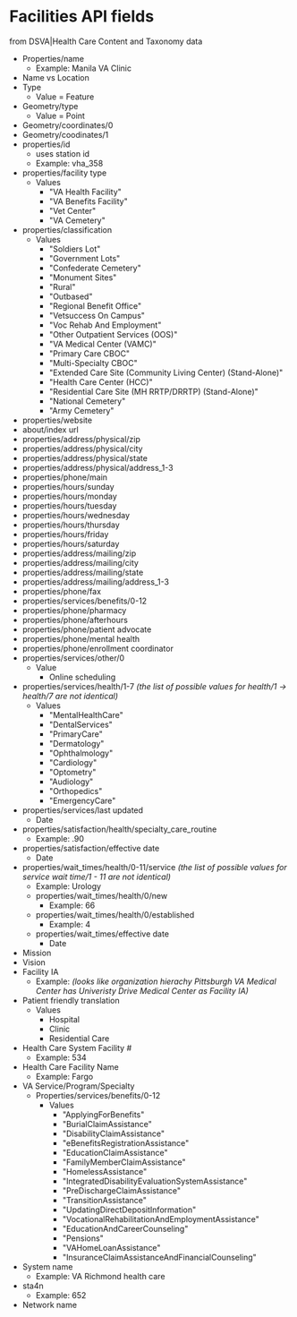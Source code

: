 # Facilities API fields
from DSVA|Health Care Content and Taxonomy data

- Properties/name
  - Example: Manila VA  Clinic
- Name vs Location  
- Type
  - Value = Feature
- Geometry/type
   - Value = Point
- Geometry/coordinates/0
- Geometry/coodinates/1
- properties/id
  - uses station id
  - Example: vha_358
- properties/facility type
  - Values 
    - "VA Health Facility"
    - "VA Benefits Facility"
    - "Vet Center"
    - "VA Cemetery"
- properties/classification
  - Values
    - "Soldiers Lot"
    - "Government Lots"
    - "Confederate Cemetery"
    - "Monument Sites"
    - "Rural"
    - "Outbased"
    - "Regional Benefit Office"
    - "Vetsuccess On Campus"
    - "Voc Rehab And Employment"
    - "Other Outpatient Services (OOS)"
    - "VA Medical Center (VAMC)"
    - "Primary Care CBOC"
    - "Multi-Specialty CBOC"
    - "Extended Care Site (Community Living Center) (Stand-Alone)"
    - "Health Care Center (HCC)"
    - "Residential Care Site (MH RRTP/DRRTP) (Stand-Alone)"
    - "National Cemetery"
    - "Army Cemetery"
- properties/website
- about/index url
- properties/address/physical/zip
- properties/address/physical/city
- properties/address/physical/state
- properties/address/physical/address_1-3
- properties/phone/main
- properties/hours/sunday
- properties/hours/monday
- properties/hours/tuesday
- properties/hours/wednesday
- properties/hours/thursday
- properties/hours/friday
- properties/hours/saturday
- properties/address/mailing/zip
- properties/address/mailing/city
- properties/address/mailing/state
- properties/address/mailing/address_1-3
- properties/phone/fax
- properties/services/benefits/0-12 
- properties/phone/pharmacy
- properties/phone/afterhours
- properties/phone/patient advocate
- properties/phone/mental health
- properties/phone/enrollment coordinator
- properties/services/other/0
  - Value
    - Online scheduling
- properties/services/health/1-7 *(the list of possible values for health/1 -> health/7 are not identical)*
  - Values
    - "MentalHealthCare"
    - "DentalServices"
    - "PrimaryCare"
    - "Dermatology"
    - "Ophthalmology"
    - "Cardiology"
    - "Optometry"
    - "Audiology"
    - "Orthopedics"
    - "EmergencyCare"
- properties/services/last updated
  - Date
- properties/satisfaction/health/specialty_care_routine
  - Example: .90
- properties/satisfaction/effective date
  - Date
- properties/wait_times/health/0-11/service  *(the list of possible values for service wait time/1 - 11 are not identical)*
  - Example: Urology
  - properties/wait_times/health/0/new 
    - Example: 66
  - properties/wait_times/health/0/established
    - Example: 4
  - properties/wait_times/effective date
    - Date
- Mission 
- Vision
- Facility IA 
  - Example: *(looks like organization hierachy Pittsburgh VA Medical Center has Univeristy Drive Medical Center as Facility IA)*
- Patient friendly translation
  - Values
    - Hospital
    - Clinic
    - Residential Care
- Health Care System Facility #
  - Example: 534
- Health Care Facility Name
  - Example: Fargo
- VA Service/Program/Specialty
  - Properties/services/benefits/0-12
    - Values
      - "ApplyingForBenefits"
      - "BurialClaimAssistance"
      - "DisabilityClaimAssistance"
      - "eBenefitsRegistrationAssistance"
      - "EducationClaimAssistance"
      - "FamilyMemberClaimAssistance"
      - "HomelessAssistance"
      - "IntegratedDisabilityEvaluationSystemAssistance"
      - "PreDischargeClaimAssistance"
      - "TransitionAssistance"
      - "UpdatingDirectDepositInformation"
      - "VocationalRehabilitationAndEmploymentAssistance"
      - "EducationAndCareerCounseling"
      - "Pensions"
      - "VAHomeLoanAssistance"
      - "InsuranceClaimAssistanceAndFinancialCounseling"  
- System name
  - Example: VA Richmond health care
- sta4n
  - Example: 652
- Network name

  
  
  
  

  


